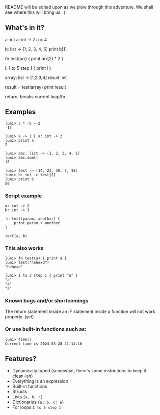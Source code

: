 README will be edited upon as we plow through this adventure.
We shall see where this will bring us : )

## What's in it?
a: int
a: int -> 2
a = 4

b: list -> [1, 2, 3, 4, 5]
print b[1]

fn test(arr) {
    print arr[2] * 2
}

i: 1 to 5 step 1 {
    print i
}

array: list -> [1,2,3,4]
result: int

result = test(array)
print result

return; breaks current loop/fn

## Examples

```
lumi> 3 * -5 --2
-13
```

```
lumi> a -> 2 | a: int -> 2
lumi> print a
2
```

```
lumi> abc: list -> [1, 2, 3, 4, 5]
lumi> abc.sum()
15
```

```
lumi> test -> [14, 23, 58, 7, 18]
lumi> b: int -> test[2]
lumi> print b
58
```

### Script example
```
a: int -> 2
b: int -> 3

fn test(param, another) {
    print param + another
}

test(a, b)
```

### This also works
```
lumi> fn test(a) { print a }
lumi> test("hehexd")
"hehexd"
```

```
lumi> 1 to 3 step 1 { print "a" }
"a"
"a"
"a"
```

### Known bugs and/or shortcomings
The return statement inside an IF statement inside a function will not work properly. (yet)

### Or use built-in functions such as:
```
lumi> time()
Current time is 2024-03-28 21:14:16
```

## Features?
* Dynamically typed (somewhat, there's some restrictions to keep it clean-ish)
* Everything is an expression
* Built-in functions
* Structs
* Lists `[a, b, c]`
* Dictionaries `{a: b, c: e}`
* For loops `1 to 5 step 1`
